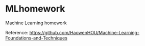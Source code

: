 # MLhomework
Machine Learning homework

Reference:
https://github.com/HaowenHOU/Machine-Learning-Foundations-and-Techniques
